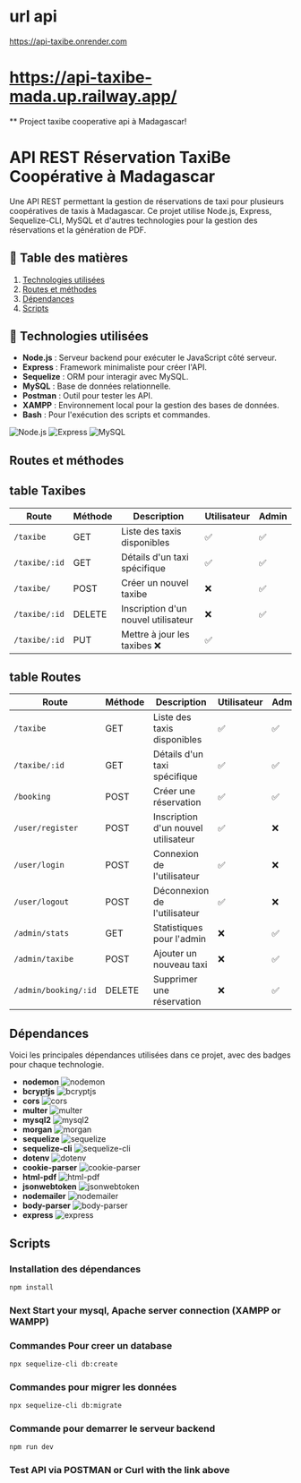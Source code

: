 # url api
https://api-taxibe.onrender.com

# https://api-taxibe-mada.up.railway.app/

** Project taxibe cooperative api à Madagascar!
# API REST Réservation TaxiBe Coopérative à Madagascar

Une API REST permettant la gestion de réservations de taxi pour plusieurs coopératives de taxis à Madagascar. Ce projet utilise Node.js, Express, Sequelize-CLI, MySQL et d'autres technologies pour la gestion des réservations et la génération de PDF.

## 🚀 Table des matières

1. [Technologies utilisées](#technologies-utilisées)
2. [Routes et méthodes](#routes-et-méthodes)
3. [Dépendances](#dépendances)
4. [Scripts](#scripts)

## 🚀 Technologies utilisées

- **Node.js** : Serveur backend pour exécuter le JavaScript côté serveur.
- **Express** : Framework minimaliste pour créer l'API.
- **Sequelize** : ORM pour interagir avec MySQL.
- **MySQL** : Base de données relationnelle.
- **Postman** : Outil pour tester les API.
- **XAMPP** : Environnement local pour la gestion des bases de données.
- **Bash** : Pour l'exécution des scripts et commandes.

![Node.js](https://img.shields.io/badge/Node.js-v16.13.0-green)
![Express](https://img.shields.io/badge/Express-v4.17.1-blue)
![MySQL](https://img.shields.io/badge/MySQL-v8.0.26-red)

## Routes et méthodes
## table Taxibes

| Route                     | Méthode | Description                                      | Utilisateur  | Admin  |
|---------------------------|---------|--------------------------------------------------|--------------|--------|  
| `/taxibe`                  | GET     | Liste des taxis disponibles                      | ✅            | ✅      |
| `/taxibe/:id`              | GET     | Détails d'un taxi spécifique                     | ✅            | ✅      |
| `/taxibe/`                 | POST    | Créer un nouvel taxibe                           | ❌            | ✅      |
| `/taxibe/:id`              | DELETE  | Inscription d'un nouvel utilisateur              | ❌            | ✅      |
| `/taxibe/:id`              | PUT     | Mettre à jour les taxibes                      ❌            | ✅      |



## table Routes 
| Route                     | Méthode | Description                                      | Utilisateur  | Admin  |
|---------------------------|---------|--------------------------------------------------|--------------|--------|  
| `/taxibe`                  | GET     | Liste des taxis disponibles                      | ✅            | ✅      |
| `/taxibe/:id`              | GET     | Détails d'un taxi spécifique                     | ✅            | ✅      |
| `/booking`                 | POST    | Créer une réservation                            | ✅            | ✅      |
| `/user/register`           | POST    | Inscription d'un nouvel utilisateur              | ✅            | ❌      |
| `/user/login`              | POST    | Connexion de l'utilisateur                       | ✅            | ❌      |
| `/user/logout`             | POST    | Déconnexion de l'utilisateur                     | ✅            | ❌      |
| `/admin/stats`             | GET     | Statistiques pour l'admin                        | ❌            | ✅      |
| `/admin/taxibe`            | POST    | Ajouter un nouveau taxi                          | ❌            | ✅      |
| `/admin/booking/:id`       | DELETE  | Supprimer une réservation                        | ❌            | ✅      |
## Dépendances

Voici les principales dépendances utilisées dans ce projet, avec des badges pour chaque technologie.

- **nodemon** ![nodemon](https://img.shields.io/badge/nodemon-v2.0.15-blue)
- **bcryptjs** ![bcryptjs](https://img.shields.io/badge/bcryptjs-v2.4.3-green)
- **cors** ![cors](https://img.shields.io/badge/cors-v2.8.5-yellow)
- **multer** ![multer](https://img.shields.io/badge/multer-v1.4.5-yellowgreen)
- **mysql2** ![mysql2](https://img.shields.io/badge/mysql2-v2.3.3-red)
- **morgan** ![morgan](https://img.shields.io/badge/morgan-v1.10.0-orange)
- **sequelize** ![sequelize](https://img.shields.io/badge/sequelize-v6.30.0-blueviolet)
- **sequelize-cli** ![sequelize-cli](https://img.shields.io/badge/sequelize-cli-v6.3.0-lightblue)
- **dotenv** ![dotenv](https://img.shields.io/badge/dotenv-v16.0.0-green)
- **cookie-parser** ![cookie-parser](https://img.shields.io/badge/cookie-parser-v1.4.6-ff69b4)
- **html-pdf** ![html-pdf](https://img.shields.io/badge/html-pdf-v3.0.1-lightgreen)
- **jsonwebtoken** ![jsonwebtoken](https://img.shields.io/badge/jsonwebtoken-v8.5.1-orange)
- **nodemailer** ![nodemailer](https://img.shields.io/badge/nodemailer-v6.7.2-darkblue)
- **body-parser** ![body-parser](https://img.shields.io/badge/body--parser-v1.19.0-blue)
- **express** ![express](https://img.shields.io/badge/express-v4.17.1-blue)

## Scripts

### Installation des dépendances

```bash
npm install
```
### Next Start your mysql, Apache server connection (XAMPP or WAMPP)

### Commandes Pour creer un database

```bash
npx sequelize-cli db:create
```

### Commandes pour migrer les données

```bash
npx sequelize-cli db:migrate
```
### Commande pour demarrer le serveur backend

```bash
npm run dev
```
### Test API via POSTMAN or Curl with the link above


